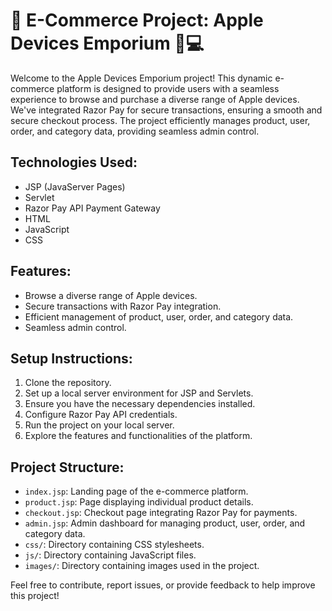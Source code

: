 # 🛒 E-Commerce Project: Apple Devices Emporium 📱💻

Welcome to the Apple Devices Emporium project! This dynamic e-commerce platform is designed to provide users with a seamless experience to browse and purchase a diverse range of Apple devices. We've integrated Razor Pay for secure transactions, ensuring a smooth and secure checkout process. The project efficiently manages product, user, order, and category data, providing seamless admin control.

## Technologies Used:
- JSP (JavaServer Pages)
- Servlet
- Razor Pay API Payment Gateway
- HTML
- JavaScript
- CSS

## Features:
- Browse a diverse range of Apple devices.
- Secure transactions with Razor Pay integration.
- Efficient management of product, user, order, and category data.
- Seamless admin control.

## Setup Instructions:
1. Clone the repository.
2. Set up a local server environment for JSP and Servlets.
3. Ensure you have the necessary dependencies installed.
4. Configure Razor Pay API credentials.
5. Run the project on your local server.
6. Explore the features and functionalities of the platform.

## Project Structure:
- `index.jsp`: Landing page of the e-commerce platform.
- `product.jsp`: Page displaying individual product details.
- `checkout.jsp`: Checkout page integrating Razor Pay for payments.
- `admin.jsp`: Admin dashboard for managing product, user, order, and category data.
- `css/`: Directory containing CSS stylesheets.
- `js/`: Directory containing JavaScript files.
- `images/`: Directory containing images used in the project.

Feel free to contribute, report issues, or provide feedback to help improve this project!


